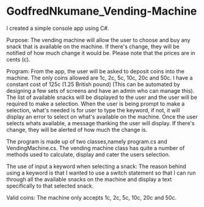 # GodfredNkumane_Vending-Machine

I created a simple console app using C#.

Purpose:
The vending machine will allow the user to choose and buy any snack that is available on the machine. If there's change, they will be notified of how much change it would be. Please note that the prices are in cents (c).

Program: 
From the app, the user will be asked to deposit coins into the machine. The only coins allowed are 1c, 2c, 5c, 10c, 20c and 50c. I have a constant cost of 125c (1.25 British pound) (This can be automated by designing a few sets of screens and have an admin who can manage this). The list of available snacks will be displayed to the user and the user will be required to make a selection. When the user is being prompt to make a selection, what's needed is for user to type the keyword, if not, it will display an error to select on what's available on the machine. Once the user selects whats available, a message thanking the user will display. If there's change, they will be alerted of how much the change is.

The program is made up of two classes,namely program.cs and VendingMachine.cs. The vending machine class has quite a number of methods used to calculate, display and cater the users selection. 

The use of input a keyword when selecting a snack: 
The reason behind using a keyword is that I wanted to use a switch statement so that I can run through all the available snacks on the machine and display a text specifically to that selected snack.

Valid coins:
The machine only accepts 1c, 2c, 5c, 10c, 20c and 50c.
